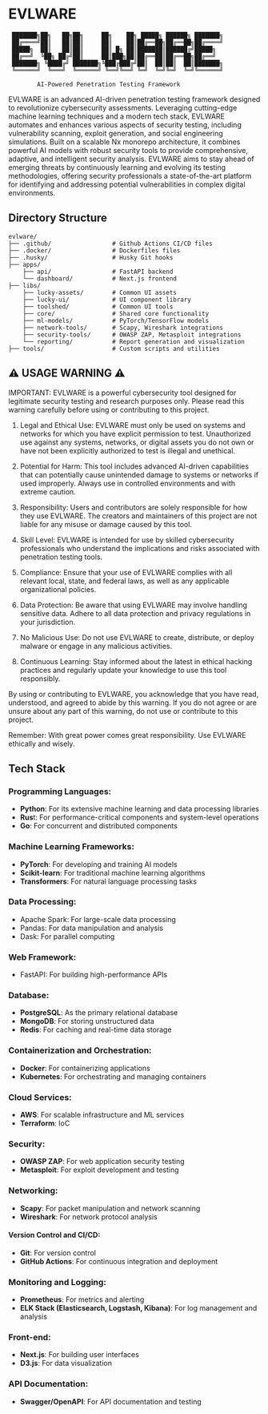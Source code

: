 # EVLWARE

```ascii
 ███████╗██╗   ██╗██╗     ██╗    ██╗ █████╗ ██████╗ ███████╗
 ██╔════╝██║   ██║██║     ██║    ██║██╔══██╗██╔══██╗██╔════╝
 █████╗  ██║   ██║██║     ██║ █╗ ██║███████║██████╔╝█████╗  
 ██╔══╝  ╚██╗ ██╔╝██║     ██║███╗██║██╔══██║██╔══██╗██╔══╝  
 ███████╗ ╚████╔╝ ███████╗╚███╔███╔╝██║  ██║██║  ██║███████╗
 ╚══════╝  ╚═══╝  ╚══════╝ ╚══╝╚══╝ ╚═╝  ╚═╝╚═╝  ╚═╝╚══════╝
                                                            
        AI-Powered Penetration Testing Framework
```

EVLWARE is an advanced AI-driven penetration testing framework designed to revolutionize cybersecurity assessments. Leveraging cutting-edge machine learning techniques and a modern tech stack, EVLWARE automates and enhances various aspects of security testing, including vulnerability scanning, exploit generation, and social engineering simulations. Built on a scalable Nx monorepo architecture, it combines powerful AI models with robust security tools to provide comprehensive, adaptive, and intelligent security analysis. EVLWARE aims to stay ahead of emerging threats by continuously learning and evolving its testing methodologies, offering security professionals a state-of-the-art platform for identifying and addressing potential vulnerabilities in complex digital environments.

## Directory Structure

```
evlware/
├── .github/                 # Github Actions CI/CD files
├── .docker/                 # Dockerfiles files
├── .husky/                  # Husky Git hooks
├── apps/
    ├── api/                 # FastAPI backend
    └── dashboard/           # Next.js frontend
├── libs/
    ├── lucky-assets/        # Common UI assets
    ├── lucky-ui/            # UI component library
    ├── toolshed/            # Common UI tools
    ├── core/                # Shared core functionality
    ├── ml-models/           # PyTorch/TensorFlow models
    ├── network-tools/       # Scapy, Wireshark integrations
    ├── security-tools/      # OWASP ZAP, Metasploit integrations
    └── reporting/           # Report generation and visualization
├── tools/                   # Custom scripts and utilities

```

## ⚠️ USAGE WARNING ⚠️

IMPORTANT: EVLWARE is a powerful cybersecurity tool designed for legitimate security testing and research purposes only. Please read this warning carefully before using or contributing to this project.

1. Legal and Ethical Use: EVLWARE must only be used on systems and networks for which you have explicit permission to test. Unauthorized use against any systems, networks, or digital assets you do not own or have not been explicitly authorized to test is illegal and unethical.

2. Potential for Harm: This tool includes advanced AI-driven capabilities that can potentially cause unintended damage to systems or networks if used improperly. Always use in controlled environments and with extreme caution.

3. Responsibility: Users and contributors are solely responsible for how they use EVLWARE. The creators and maintainers of this project are not liable for any misuse or damage caused by this tool.

4. Skill Level: EVLWARE is intended for use by skilled cybersecurity professionals who understand the implications and risks associated with penetration testing tools.

5. Compliance: Ensure that your use of EVLWARE complies with all relevant local, state, and federal laws, as well as any applicable organizational policies.

6. Data Protection: Be aware that using EVLWARE may involve handling sensitive data. Adhere to all data protection and privacy regulations in your jurisdiction.

7. No Malicious Use: Do not use EVLWARE to create, distribute, or deploy malware or engage in any malicious activities.

8. Continuous Learning: Stay informed about the latest in ethical hacking practices and regularly update your knowledge to use this tool responsibly.

By using or contributing to EVLWARE, you acknowledge that you have read, understood, and agreed to abide by this warning. If you do not agree or are unsure about any part of this warning, do not use or contribute to this project.

Remember: With great power comes great responsibility. Use EVLWARE ethically and wisely.


## Tech Stack

### Programming Languages:

- **Python**: For its extensive machine learning and data processing libraries
- **Rus**t: For performance-critical components and system-level operations
- **Go**: For concurrent and distributed components

### Machine Learning Frameworks:

- **PyTorch**: For developing and training AI models
- **Scikit-learn**: For traditional machine learning algorithms
- **Transformers**: For natural language processing tasks

### Data Processing:

- Apache Spark: For large-scale data processing
- Pandas: For data manipulation and analysis
- Dask: For parallel computing

### Web Framework:

- FastAPI: For building high-performance APIs

### Database:

- **PostgreSQL**: As the primary relational database
- **MongoDB**: For storing unstructured data
- **Redis**: For caching and real-time data storage

### Containerization and Orchestration:

- **Docker**: For containerizing applications
- **Kubernetes**: For orchestrating and managing containers

### Cloud Services:

- **AWS**: For scalable infrastructure and ML services
- **Terraform**: IoC

### Security:

- **OWASP ZAP**: For web application security testing
- **Metasploit**: For exploit development and testing

### Networking:

- **Scapy**: For packet manipulation and network scanning
- **Wireshark**: For network protocol analysis

#### Version Control and CI/CD:

- **Git**: For version control
- **GitHub Actions**: For continuous integration and deployment

### Monitoring and Logging:

- **Prometheus**: For metrics and alerting
- **ELK Stack (Elasticsearch, Logstash, Kibana)**: For log management and analysis

### Front-end:

- **Next.js**: For building user interfaces
- **D3.js**: For data visualization

### API Documentation:

- **Swagger/OpenAPI**: For API documentation and testing
